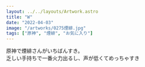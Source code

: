 ```yaml
---
layout: ../../layouts/Artwork.astro
title: "W"
date: "2022-04-03"
image: "/artworks/0275煙緋.jpg"
tags: ["原神", "煙緋", "お気に入り"]
---
```


原神で煙緋さんがいちばんすき。   
乏しい手持ちで一番火力出るし、声が低くてめっちゃすき